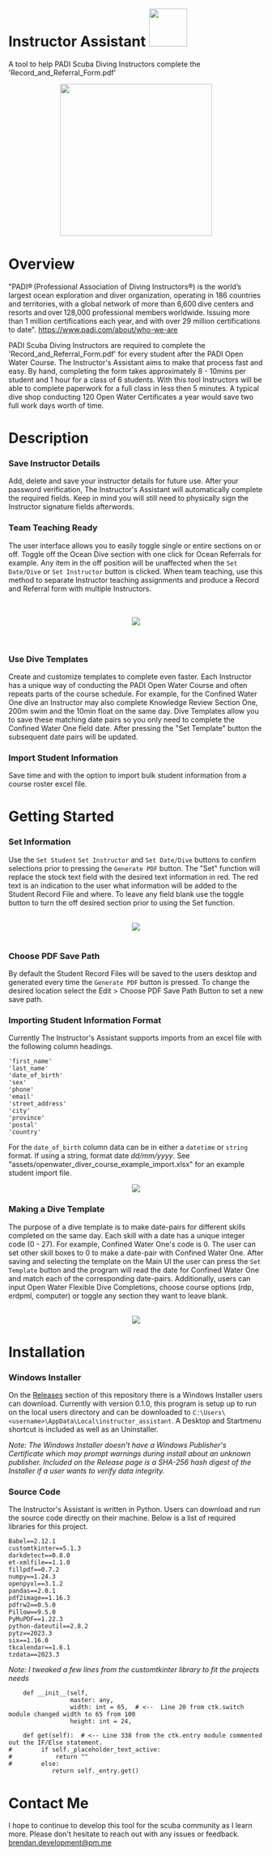 # Instructor Assistant  <img src="assets/logo.png" height="75">

A tool to help PADI Scuba Diving Instructors complete the 'Record_and_Referral_Form.pdf'

<div align="center">
<img src="assets/Record_and_Referral_Form-1.png" height="300">
</div>
  

# Overview

"PADI® (Professional Association of Diving Instructors®) is the world’s largest ocean exploration and diver organization, operating in 186 countries and territories, with a global network of more than 6,600 dive centers and resorts and over 128,000 professional members worldwide. Issuing more than 1 million certifications each year, and with over 29 million certifications to date". https://www.padi.com/about/who-we-are

PADI Scuba Diving Instructors are required to complete the 'Record_and_Referral_Form.pdf' for every student after the PADI Open Water Course. The Instructor's Assistant aims to make that process fast and easy. By hand, completing the form takes approximately 8 - 10mins per student and 1 hour for a class of 6 students. With this tool Instructors will be able to complete paperwork for a full class in less then 5 minutes. A typical dive shop conducting 120 Open Water Certificates a year would save two full work days worth of time. 


# Description

### Save Instructor Details 

Add, delete and save your instructor details for future use.  After your password verification, The Instructor's Assistant will automatically complete the required fields.  Keep in mind you will still need to physically sign the Instructor signature fields afterwords.  

### Team Teaching Ready

The user interface allows you to easily toggle single or entire sections on or off.  Toggle off the Ocean Dive section with one click for Ocean Referrals for example.  Any item in the off position will be unaffected when the `Set Date/Dive` or `Set Instructor` button is clicked.  When team teaching, use this method to separate Instructor teaching assignments and produce a Record and Referral form with multiple Instructors.  

<br>
<br>
<div align="center">
<img src="assets/screengif.gif">
</div>
<br>
<br>

### Use Dive Templates

Create and customize templates to complete even faster.  Each Instructor has a unique way of conducting the PADI Open Water Course and often repeats parts of the course schedule.  For example, for the Confined Water One dive an Instructor may also complete Knowledge Review Section One, 200m swim and the 10min float on the same day.  Dive Templates allow you to save these matching date pairs so you only need to complete the Confined Water One field date.  After pressing the "Set Template" button the subsequent date pairs will be updated.

### Import Student Information
Save time and with the option to import bulk student information from a course roster excel file.  

# Getting Started

### Set Information
Use the `Set Student` `Set Instructor` and `Set Date/Dive` buttons to confirm selections prior to pressing the `Generate PDF` button.  The "Set" function will replace the stock text field with the desired text information in red.  The red text is an indication to the user what information will be added to the Student Record File and where.  To leave any field blank use the toggle button to turn the off desired section prior to using the Set function.

<br>
<div align="center">
<img src="assets/main_ui.png">
</div>
<br>

### Choose PDF Save Path
By default the Student Record Files will be saved to the users desktop and generated every time the `Generate PDF` button is pressed.  To change the desired location select the Edit > Choose PDF Save Path Button to set a new save path. 


### Importing Student Information Format
Currently The Instructor's Assistant supports imports from an excel file with the following column headings.

```
'first_name' 
'last_name'
'date_of_birth' 
'sex'
'phone' 
'email'
'street_address'
'city'
'province'
'postal'
'country'
```

For the `date_of_birth` column data can be in either a `datetime` or `string` format.  If using a string, format date *dd/mm/yyyy*.  See "assets/openwater_diver_course_example_import.xlsx" for an example student import file.
<br>
<div align="center">
<img src="assets/student_import_example.png">
</div>

### Making a Dive Template
The purpose of a dive template is to make date-pairs for different skills completed on the same day.  Each skill with a date has a unique integer code (0 - 27). For example, Confined Water One's code is 0.  The user can set other skill boxes to 0 to make a date-pair with Confined Water One.  After saving and selecting the template on the Main UI the user can press the `Set Template` button and the program will read the date for Confined Water One and match each of the corresponding date-pairs.  Additionally, users can input Open Water Flexible Dive Completions, choose course options (rdp, erdpml, computer) or toggle any section they want to leave blank. 

<br>
<div align="center">
<img src="assets/template_ui_screenshot.png">
</div>

# Installation

### Windows Installer
On the <a href = "https://github.com/BAndresen/instructor_assistant/releases">Releases</a> section of this repository there is a Windows Installer users can download.  Currently with version 0.1.0, this program is setup up to run on the local users directory and can be downloaded to `C:\Users\<username>\AppData\Local\instructor_assistant`.  A Desktop and Startmenu shortcut is included as well as an Uninstaller.  

_Note: The Windows Installer doesn't have a Windows Publisher's Certificate which may prompt warnings during install about an unknown publisher.  Included on the Release page is a SHA-256 hash digest of the Installer if a user wants to verify data integrity._

### Source Code
The Instructor's Assistant is written in Python. Users can download and run the source code directly on their machine. Below is a list of required libraries for this project.

```
Babel==2.12.1
customtkinter==5.1.3
darkdetect==0.8.0
et-xmlfile==1.1.0
fillpdf==0.7.2
numpy==1.24.3
openpyxl==3.1.2
pandas==2.0.1
pdf2image==1.16.3
pdfrw2==0.5.0
Pillow==9.5.0
PyMuPDF==1.22.3
python-dateutil==2.8.2
pytz==2023.3
six==1.16.0
tkcalendar==1.6.1
tzdata==2023.3
```
_Note: I tweaked a few lines from the customtkinter library to fit the projects needs_

```
    def __init__(self,
                 master: any,
                 width: int = 65,  # <--  Line 20 from ctk.switch module changed width to 65 from 100
                 height: int = 24,
 ```
```
    def get(self):  # <-- Line 338 from the ctk.entry module commented out the IF/Else statement. 
#        if self._placeholder_text_active:
#            return ""
#        else:
            return self._entry.get()
```
    
# Contact Me
I hope to continue to develop this tool for the scuba community as I learn more. Please don't hesitate to reach out with any issues or feedback.  brendan.development@pm.me

  
